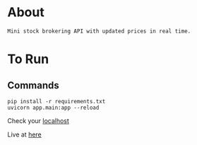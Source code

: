 # About
    Mini stock brokering API with updated prices in real time.

# To Run
## Commands

    pip install -r requirements.txt
    uvicorn app.main:app --reload

Check your [localhost](http://127.0.0.1:8000/docs#)

Live at [here](https://young-brushlands-24339.herokuapp.com/docs#)

